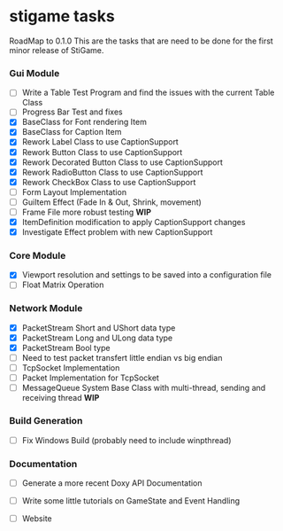 stigame tasks
=======
RoadMap to 0.1.0
This are the tasks that are need to be done for the first minor release of StiGame.

### Gui Module

- [ ] Write a Table Test Program and find the issues with the current Table Class
- [ ] Progress Bar Test and fixes
- [x] BaseClass for Font rendering Item
- [x] BaseClass for Caption Item
- [x] Rework Label Class to use CaptionSupport
- [x] Rework Button Class to use CaptionSupport
- [x] Rework Decorated Button Class to use CaptionSupport
- [x] Rework RadioButton Class to use CaptionSupport
- [x] Rework CheckBox Class to use CaptionSupport
- [ ] Form Layout Implementation
- [ ] GuiItem Effect (Fade In & Out, Shrink, movement)
- [ ] Frame File more robust testing __WIP__
- [x] ItemDefinition modification to apply CaptionSupport changes
- [x] Investigate Effect problem with new CaptionSupport

### Core Module

- [x] Viewport resolution and settings to be saved into a configuration file
- [ ] Float Matrix Operation

### Network Module

- [x] PacketStream Short and UShort data type
- [x] PacketStream Long and ULong data type
- [x] PacketStream Bool type
- [ ] Need to test packet transfert little endian vs big endian
- [ ] TcpSocket Implementation
- [ ] Packet Implementation for TcpSocket
- [ ] MessageQueue System Base Class with multi-thread, sending and receiving thread __WIP__

### Build Generation
- [ ] Fix Windows Build (probably need to include winpthread)

### Documentation
- [ ] Generate a more recent Doxy API Documentation
- [ ] Write some little tutorials on GameState and Event Handling
- [ ] Website

